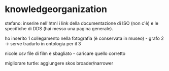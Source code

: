 # knowledgeorganization

stefano: inserire nell'html i link della documentazione di ISO (non c'è) e le specifiche di DDS (hai messo una pagina generale).

ho inserito 1 collegamento nella fotografia (è conservata in museo) - grafo 2 -> serve tradurlo in ontologia per il 3

nicole:csv file di film è sbagliato - caricare quello corretto 

migliorare turtle: aggiungere skos broader/narrower 
